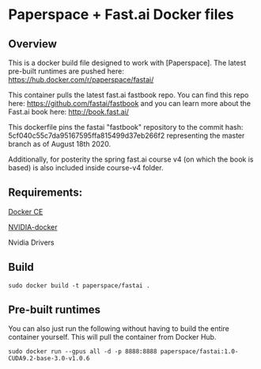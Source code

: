 # Paperspace + Fast.ai Docker files


## Overview

This is a docker build file designed to work with [Paperspace]. The latest pre-built runtimes are pushed here: https://hub.docker.com/r/paperspace/fastai/

This container pulls the latest fast.ai fastbook repo. You can find this repo here: https://github.com/fastai/fastbook and you can learn more about the Fast.ai book here: http://book.fast.ai/

This dockerfile pins the fastai "fastbook" repository to the commit hash: 5cf040c55c7da95167595ffa815499d37eb266f2 representing the master branch as of August 18th 2020.

Additionally, for posterity the spring fast.ai course v4 (on which the book is based) is also included inside course-v4 folder.

## Requirements:

[Docker CE](https://docs.docker.com/engine/installation/linux/docker-ce/ubuntu/)

[NVIDIA-docker](https://github.com/NVIDIA/nvidia-docker)

Nvidia Drivers


## Build

`sudo docker build -t paperspace/fastai .`

## Pre-built runtimes

You can also just run the following without having to build the entire container yourself. This will pull the container from Docker Hub.

`sudo docker run --gpus all -d -p 8888:8888 paperspace/fastai:1.0-CUDA9.2-base-3.0-v1.0.6`
